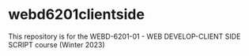 # webd6201clientside
This repository is for the WEBD-6201-01 - WEB DEVELOP-CLIENT SIDE SCRIPT course (Winter 2023)
